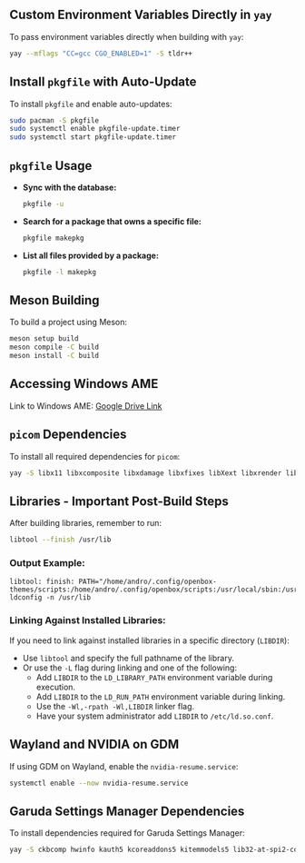 ## Custom Environment Variables Directly in `yay`
To pass environment variables directly when building with `yay`:
```bash
yay --mflags "CC=gcc CGO_ENABLED=1" -S tldr++
```

## Install `pkgfile` with Auto-Update
To install `pkgfile` and enable auto-updates:
```bash
sudo pacman -S pkgfile
sudo systemctl enable pkgfile-update.timer
sudo systemctl start pkgfile-update.timer
```

## `pkgfile` Usage
- **Sync with the database:**
  ```bash
  pkgfile -u
  ```

- **Search for a package that owns a specific file:**
  ```bash
  pkgfile makepkg
  ```

- **List all files provided by a package:**
  ```bash
  pkgfile -l makepkg
  ```

## Meson Building
To build a project using Meson:
```bash
meson setup build
meson compile -C build
meson install -C build
```

## Accessing Windows AME
Link to Windows AME:
[Google Drive Link](https://drive.google.com/file/d/1Wr3njJqB2pFxHJW4UcDUat7Il_w7tWx9/view?usp=sharing)

## `picom` Dependencies
To install all required dependencies for `picom`:
```bash
yay -S libx11 libxcomposite libxdamage libxfixes libXext libxrender libXrandr libXinerama pkg-config make xproto x11proto sh xprop xwininfo x11-utils libpcre libconfig libdrm libGL libdbus asciidoc docbook-xml-dtd libxml-utils libxslt xsltproc xmlto --needed --noconfirm --overwrite="*"
```

## Libraries - Important Post-Build Steps
After building libraries, remember to run:
```bash
libtool --finish /usr/lib
```
### Output Example:
```plaintext
libtool: finish: PATH="/home/andro/.config/openbox-themes/scripts:/home/andro/.config/openbox/scripts:/usr/local/sbin:/usr/local/bin:/usr/bin:/usr/lib/jvm/default/bin:/usr/bin/site_perl:/usr/bin/vendor_perl:/usr/bin/core_perl:/home/andro/.local/bin:/sbin" ldconfig -n /usr/lib
```
### Linking Against Installed Libraries:
If you need to link against installed libraries in a specific directory (`LIBDIR`):
- Use `libtool` and specify the full pathname of the library.
- Or use the `-L` flag during linking and one of the following:
  - Add `LIBDIR` to the `LD_LIBRARY_PATH` environment variable during execution.
  - Add `LIBDIR` to the `LD_RUN_PATH` environment variable during linking.
  - Use the `-Wl,-rpath -Wl,LIBDIR` linker flag.
  - Have your system administrator add `LIBDIR` to `/etc/ld.so.conf`.

## Wayland and NVIDIA on GDM
If using GDM on Wayland, enable the `nvidia-resume.service`:
```bash
systemctl enable --now nvidia-resume.service
```

## Garuda Settings Manager Dependencies
To install dependencies required for Garuda Settings Manager:
```bash
yay -S ckbcomp hwinfo kauth5 kcoreaddons5 kitemmodels5 lib32-at-spi2-core lib32-brotli lib32-bzip2 lib32-cairo lib32-colord lib32-curl lib32-dbus lib32-e2fsprogs lib32-expat lib32-fontconfig lib32-freeglut lib32-freetype2 lib32-fribidi lib32-gcc-libs lib32-gdk-pixbuf2 lib32-glew lib32-glib2 lib32-glibc lib32-glu lib32-gmp lib32-gnutls lib32-gtk3 lib32-harfbuzz lib32-icu lib32-keyutils lib32-krb5 lib32-lcms2 lib32-libcap lib32-libcups lib32-libdatrie lib32-libdecor lib32-libdrm lib32-libelf lib32-libepoxy lib32-libffi lib32-libgcrypt lib32-libglvnd lib32-libgpg-error lib32-libice lib32-libidn2 lib32-libjpeg-turbo lib32-libldap lib32-libnghttp2 lib32-libnghttp3 lib32-libnsl lib32-libpciaccess lib32-libpng lib32-libpsl lib32-librsvg lib32-libsm lib32-libssh2 lib32-libtasn1 lib32-libthai lib32-libtiff lib32-libtirpc lib32-libunistring lib32-libx11 lib32-libxau lib32-libxcb lib32-libxcomposite lib32-libxcrypt lib32-libxcursor lib32-libxdamage lib32-libxdmcp lib32-libxext lib32-libxfixes lib32-libxft lib32-libxi lib32-libxinerama lib32-libxkbcommon lib32-libxkbcommon-x11 lib32-libxml2 lib32-libxmu lib32-libxrandr lib32-libxrender lib32-libxshmfence lib32-libxt lib32-libxtst lib32-libxxf86vm lib32-llvm-libs lib32-lm_sensors lib32-mesa lib32-mesa-demos lib32-ncurses lib32-nettle lib32-ocl-icd lib32-openssl lib32-p11-kit lib32-pam lib32-pango lib32-pcre2 lib32-pixman lib32-systemd lib32-util-linux lib32-vulkan-icd-loader lib32-wayland lib32-xz lib32-zlib lib32-zstd libva-utils libx86emu mesa-demos mhwd-amdgpu mhwd-ati mhwd-db-garuda mhwd-garuda mhwd-nvidia mhwd-nvidia-390xx mhwd-nvidia-470xx perl-xml-parser perl-xml-writer polkit-qt5 vdpauinfo vulkan-tools garuda-settings-manager find-the-command-git kernel-modules-hook noto-color-emoji-fontconfig nss-mdns systemd-oomd-defaults update-grub
```
